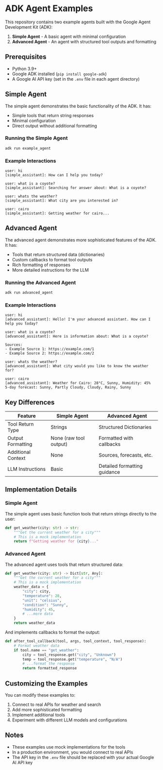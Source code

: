 # ADK Agent Examples

This repository contains two example agents built with the Google Agent Development Kit (ADK):

1. **Simple Agent** - A basic agent with minimal configuration
2. **Advanced Agent** - An agent with structured tool outputs and formatting

## Prerequisites

- Python 3.9+
- Google ADK installed (`pip install google-adk`)
- A Google AI API key (set in the `.env` file in each agent directory)

## Simple Agent

The simple agent demonstrates the basic functionality of the ADK. It has:

- Simple tools that return string responses
- Minimal configuration
- Direct output without additional formatting

### Running the Simple Agent

```bash
adk run example_agent
```

### Example Interactions

```
user: hi
[simple_assistant]: How can I help you today?

user: what is a coyote?
[simple_assistant]: Searching for answer about: What is a coyote?

user: whats the weather?
[simple_assistant]: What city are you interested in?

user: cairo
[simple_assistant]: Getting weather for cairo...
```

## Advanced Agent

The advanced agent demonstrates more sophisticated features of the ADK. It has:

- Tools that return structured data (dictionaries)
- Custom callbacks to format tool outputs
- Rich formatting of responses
- More detailed instructions for the LLM

### Running the Advanced Agent

```bash
adk run advanced_agent
```

### Example Interactions

```
user: hi
[advanced_assistant]: Hello! I'm your advanced assistant. How can I help you today?

user: what is a coyote?
[advanced_assistant]: Here is information about: What is a coyote?

Sources:
- Example Source 1: https://example.com/1
- Example Source 2: https://example.com/2

user: whats the weather?
[advanced_assistant]: What city would you like to know the weather for?

user: cairo
[advanced_assistant]: Weather for Cairo: 28°C, Sunny, Humidity: 45%
5-day forecast: Sunny, Partly Cloudy, Cloudy, Rainy, Sunny
```

## Key Differences

| Feature | Simple Agent | Advanced Agent |
|---------|-------------|----------------|
| Tool Return Type | Strings | Structured Dictionaries |
| Output Formatting | None (raw tool output) | Formatted with callbacks |
| Additional Context | None | Sources, forecasts, etc. |
| LLM Instructions | Basic | Detailed formatting guidance |

## Implementation Details

### Simple Agent

The simple agent uses basic function tools that return strings directly to the user:

```python
def get_weather(city: str) -> str:
    """Get the current weather for a city"""
    # This is a mock implementation
    return f"Getting weather for {city}..."
```

### Advanced Agent

The advanced agent uses tools that return structured data:

```python
def get_weather(city: str) -> Dict[str, Any]:
    """Get the current weather for a city"""
    # This is a mock implementation
    weather_data = {
        "city": city,
        "temperature": 28,
        "unit": "celsius",
        "condition": "Sunny",
        "humidity": 45,
        # ...more data
    }
    return weather_data
```

And implements callbacks to format the output:

```python
def after_tool_callback(tool, args, tool_context, tool_response):
    # Format weather data
    if tool.name == "get_weather":
        city = tool_response.get("city", "Unknown")
        temp = tool_response.get("temperature", "N/A")
        # ...format the response
        return formatted_response
```

## Customizing the Examples

You can modify these examples to:

1. Connect to real APIs for weather and search
2. Add more sophisticated formatting
3. Implement additional tools
4. Experiment with different LLM models and configurations

## Notes

- These examples use mock implementations for the tools
- In a production environment, you would connect to real APIs
- The API key in the `.env` file should be replaced with your actual Google AI API key
